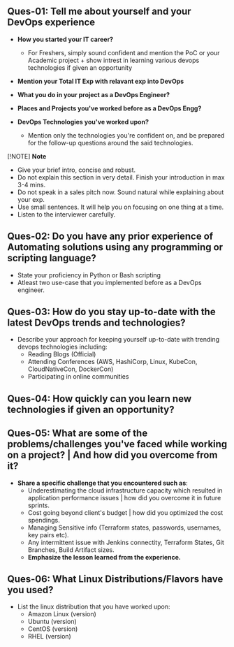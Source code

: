 ## Ques-01: Tell me about yourself and your DevOps experience

- **How you started your IT career?**

  - For Freshers, simply sound confident and mention the PoC or your Academic project + show intrest in learning various devops technologies if given an opportunity

- **Mention your Total IT Exp with relavant exp into DevOps**

- **What you do in your project as a DevOps Engineer?**

- **Places and Projects you've worked before as a DevOps Engg?**

- **DevOps Technologies you've worked upon?**
  - Mention only the technologies you're confident on, and be prepared for the follow-up questions around the said technologies.

[!NOTE] **Note**

- Give your brief intro, concise and robust.
- Do not explain this section in very detail. Finish your introduction in max 3-4 mins.
- Do not speak in a sales pitch now. Sound natural while explaining about your exp.
- Use small sentences. It will help you on focusing on one thing at a time.
- Listen to the interviewer carefully.

## Ques-02: Do you have any prior experience of Automating solutions using any programming or scripting language?

- State your proficiency in Python or Bash scripting
- Atleast two use-case that you implemented before as a DevOps engineer.

## Ques-03: How do you stay up-to-date with the latest DevOps trends and technologies?

- Describe your approach for keeping yourself up-to-date with trending devops technologies including:
  - Reading Blogs (Official)
  - Attending Conferences (AWS, HashiCorp, Linux, KubeCon, CloudNativeCon, DockerCon)
  - Participating in online communities

## Ques-04: How quickly can you learn new technologies if given an opportunity?

## Ques-05: What are some of the problems/challenges you've faced while working on a project? | And how did you overcome from it?

- **Share a specific challenge that you encountered such as**:
  - Underestimating the cloud infrastructure capacity which resulted in application performance issues | how did you overcome it in future sprints.
  - Cost going beyond client's budget | how did you optimized the cost spendings.
  - Managing Sensitive info (Terraform states, passwords, usernames, key pairs etc).
  - Any intermittent issue with Jenkins connectity, Terraform States, Git Branches, Build Artifact sizes.
  - **Emphasize the lesson learned from the experience.**

## Ques-06: What Linux Distributions/Flavors have you used?

- List the linux distribution that you have worked upon:
  - Amazon Linux (version)
  - Ubuntu (version)
  - CentOS (version)
  - RHEL (version)
